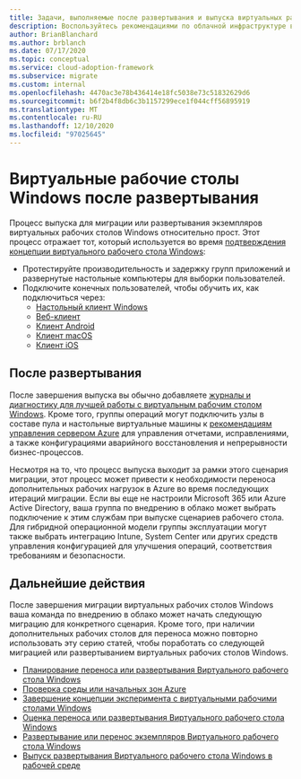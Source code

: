 ```yaml
---
title: Задачи, выполняемые после развертывания и выпуска виртуальных рабочих столов Windows
description: Воспользуйтесь рекомендациями по облачной инфраструктуре внедрения, чтобы узнать о процессе выпуска для миграции или развертывании экземпляров виртуальных рабочих столов Windows.
author: BrianBlanchard
ms.author: brblanch
ms.date: 07/17/2020
ms.topic: conceptual
ms.service: cloud-adoption-framework
ms.subservice: migrate
ms.custom: internal
ms.openlocfilehash: 4470ac3e78b436414e18fc5038e73c51832629d6
ms.sourcegitcommit: b6f2b4f8db6c3b1157299ece1f044cff56895919
ms.translationtype: MT
ms.contentlocale: ru-RU
ms.lasthandoff: 12/10/2020
ms.locfileid: "97025645"
---
```

# <a name="windows-virtual-desktop-post-deployment"></a>Виртуальные рабочие столы Windows после развертывания

Процесс выпуска для миграции или развертывания экземпляров виртуальных рабочих столов Windows относительно прост. Этот процесс отражает тот, который используется во время [подтверждения концепции виртуального рабочего стола Windows](./proof-of-concept.md):

- Протестируйте производительность и задержку групп приложений и развернутые настольные компьютеры для выборки пользователей.
- Подключите конечных пользователей, чтобы обучить их, как подключиться через:
  - [Настольный клиент Windows](/azure/virtual-desktop/connect-windows-7-and-10)
  - [Веб-клиент](/azure/virtual-desktop/connect-web)
  - [Клиент Android](/azure/virtual-desktop/connect-android)
  - [Клиент macOS](/azure/virtual-desktop/connect-macos)
  - [Клиент iOS](/azure/virtual-desktop/connect-ios)

## <a name="post-deployment"></a>После развертывания

После завершения выпуска вы обычно добавляете [журналы и диагностику для лучшей работы с виртуальным рабочим столом Windows](/azure/virtual-desktop/diagnostics-log-analytics#push-diagnostics-data-to-your-workspace). Кроме того, группы операций могут подключить узлы в составе пула и настольные виртуальные машины к [рекомендациям управления сервером Azure](../../manage/azure-server-management/index.md) для управления отчетами, исправлениями, а также конфигурациями аварийного восстановления и непрерывности бизнес-процессов.

Несмотря на то, что процесс выпуска выходит за рамки этого сценария миграции, этот процесс может привести к необходимости переноса дополнительных рабочих нагрузок в Azure во время последующих итераций миграции. Если вы еще не настроили Microsoft 365 или Azure Active Directory, ваша группа по внедрению в облако может выбрать подключение к этим службам при выпуске сценариев рабочего стола. Для гибридной операционной модели группы эксплуатации могут также выбрать интеграцию Intune, System Center или других средств управления конфигурацией для улучшения операций, соответствия требованиям и безопасности.

## <a name="next-steps"></a>Дальнейшие действия

После завершения миграции виртуальных рабочих столов Windows ваша команда по внедрению в облако может начать следующую миграцию для конкретного сценария. Кроме того, при наличии дополнительных рабочих столов для переноса можно повторно использовать эту серию статей, чтобы поработать со следующей миграцией или развертыванием виртуальных рабочих столов Windows.

- [Планирование переноса или развертывания Виртуального рабочего стола Windows](./plan.md)
- [Проверка среды или начальных зон Azure](./ready.md)
- [Завершение концепции эксперимента с виртуальными рабочими столами Windows](./proof-of-concept.md)
- [Оценка переноса или развертывания Виртуального рабочего стола Windows](./migrate-assess.md)
- [Развертывание или перенос экземпляров Виртуального рабочего стола Windows](./migrate-deploy.md)
- [Выпуск развертывания Виртуального рабочего стола Windows в рабочей среде](./migrate-release.md)

